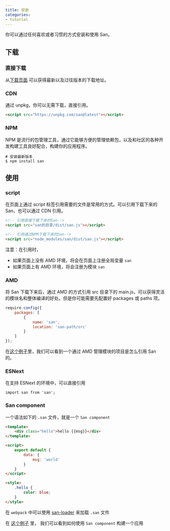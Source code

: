 ```yaml
---
title: 安装
categories:
- tutorial
---
```


你可以通过任何喜欢或者习惯的方式安装和使用 San。


下载
-----


### 直接下载

从[下载页面](https://github.com/ecomfe/san/releases) 可以获得最新以及过往版本的下载地址。


### CDN

通过 unpkg，你可以无需下载，直接引用。

```html
<script src="https://unpkg.com/san@latest"></script>
```


### NPM

NPM 是流行的包管理工具，通过它能够方便的管理依赖包，以及和社区的各种开发构建工具良好配合，构建你的应用程序。

```shell
# 安装最新版本
$ npm install san
```

使用
-----


### script


在页面上通过 script 标签引用需要的文件是常用的方式。可以引用下载下来的 San，也可以通过 CDN 引用。


```html
<!-- 引用直接下载下来的San-->
<script src="san的目录/dist/san.js"></script>

<!-- 引用通过NPM下载下来的San-->
<script src="node_modules/san/dist/san.js"></script>
```

注意：在引用时，

- 如果页面上没有 AMD 环境，将会在页面上注册全局变量 `san`
- 如果页面上有 AMD 环境，将会注册为模块 `san`


### AMD

将 San 下载下来后，通过 AMD 的方式引用 src 目录下的 main.js，可以获得灵活的模块名和整体编译的好处。但是你可能需要先配置好 packages 或 paths 项。

```js
require.config({
    packages: [
        {
            name: 'san',
            location: 'san-path/src'
        }
    ]
});
```

在[这个例子](https://github.com/ecomfe/san/tree/master/example/todos-amd)里，我们可以看到一个通过 AMD 管理模块的项目是怎么引用 San 的。

### ESNext

在支持 ESNext 的环境中，可以直接引用 

```
import san from 'san';
```

### San component

一个语法如下的 `.san` 文件，就是一个 `San component` 

```html
<template>
    <div class="hello">hello {{msg}}</div>
</template>

<script>
    export default {
        data: {
            msg: 'world'
        }
    }
</script>

<style>
    .hello {
        color: blue;
    }
</style>
```

在 `webpack` 中可以使用 [san-loader](https://github.com/ecomfe/san-loader)  来加载 `.san` 文件

在 [这个例子](https://github.com/ecomfe/san/tree/master/example/todos-esnext) 里，
我们可以看到如何使用 `San component` 构建一个应用


